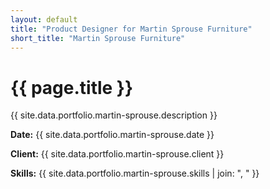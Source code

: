 ```yaml
---
layout: default
title: "Product Designer for Martin Sprouse Furniture"
short_title: "Martin Sprouse Furniture"
---
```


# {{ page.title }}

{{ site.data.portfolio.martin-sprouse.description }}

**Date:** {{ site.data.portfolio.martin-sprouse.date }}

**Client:** {{ site.data.portfolio.martin-sprouse.client }}

**Skills:** {{ site.data.portfolio.martin-sprouse.skills | join: ", " }}
